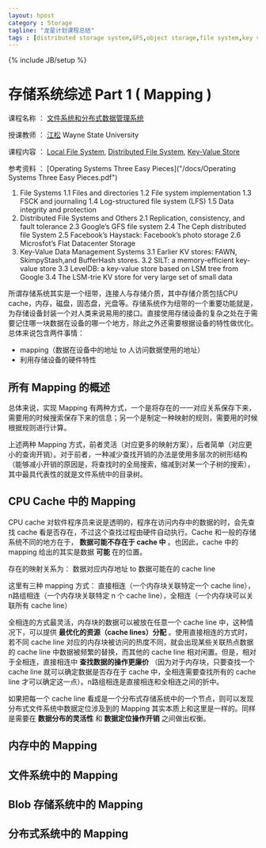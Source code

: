 ```yaml
---
layout: hpost
category : Storage
tagline: "龙星计划课程总结"
tags : [distributed storage system,GFS,object storage,file system,key value store]
---
```

{% include JB/setup %}

# 存储系统综述 Part 1 ( Mapping )

课程名称 ： [文件系统和分布式数据管理系统](http://stlab.wnlo.hust.edu.cn/dragonstar/)

授课教师 ： [江松](http://www.ece.eng.wayne.edu/~sjiang/) Wayne State University

课程内容 ： [Local File System]("/docs/Lecture1-localFS.pdf"), [Distributed File System]("/docs/Lecture2-DFS.pdf"), [Key-Value Store]("/docs/Lecture3-KV.pdf")

参考资料 ： [Operating Systems Three Easy Pieces]("/docs/Operating Systems Three Easy Pieces.pdf")

1. File Systems
1.1 Files and directories
1.2 File system implementation
1.3 FSCK and journaling
1.4 Log-structured file system (LFS)
1.5 Data integrity and protection
2. Distributed File Systems and Others
2.1 Replication, consistency, and fault tolerance
2.3 Google’s GFS file system
2.4 The Ceph distributed file System
2.5 Facebook’s Haystack: Facebook’s photo storage
2.6 Microsfot’s Flat Datacenter Storage
3. Key-Value Data Management Systems
3.1 Earlier KV stores: FAWN, SkimpyStash,and BufferHash stores.
3.2 SILT: a memory-efficient key-value store
3.3 LevelDB: a key-value store based on LSM tree from Google
3.4 The LSM-trie KV store for very large set of small data

所谓存储系统其实是一个纽带，连接人与存储介质，其中存储介质包括CPU cache，内存，磁盘，固态盘，光盘等。存储系统作为纽带的一个重要功能就是，为存储设备封装一个对人类来说易用的接口。直接使用存储设备的复杂之处在于需要记住哪一块数据在设备的哪一个地方，除此之外还需要根据设备的特性做优化。总体来说包含两件事情：

- mapping（数据在设备中的地址 to 人访问数据使用的地址）
- 利用存储设备的硬件特性

## 所有 Mapping 的概述

总体来说，实现 Mapping 有两种方式，一个是将存在的一一对应关系保存下来，需要用的时候搜索保存下来的信息；另一个是制定一种映射的规则，需要用的时候根据规则进行计算。

上述两种 Mapping 方式，前者灵活（对应更多的映射方案），后者简单（对应更小的查询开销）。对于前者，一种减少查找开销的办法是使用多层次的树形结构（能够减小开销的原因是，将查找时的全局搜索，缩减到对某一个子树的搜索），其中最具代表性的就是文件系统中的目录树。

## CPU Cache 中的 Mapping

CPU cache 对软件程序员来说是透明的，程序在访问内存中的数据的时，会先查找 cache 看是否存在，不过这个查找过程由硬件自动执行。Cache 和一般的存储系统不同的地方在于， __数据可能不存在于 cache 中__ 。也因此，cache 中的 mapping 给出的其实是数据 __可能__ 在的位置。

存在的映射关系为： 数据对应内存地址 to 数据可能在的 cache line

这里有三种 mapping 方式： 直接相连（一个内存块关联特定一个 cache line），n路组相连（一个内存块关联特定 n 个 cache line），全相连（一个内存块可以关联所有 cache line）

全相连的方式最灵活，内存块的数据可以被放在任意一个 cache line 中，这种情况下，可以提供 __最优化的资源（cache lines）分配__ 。使用直接相连的方式时，若不同 cache line 对应的内存块被访问的热度不同，就会出现某些关联热点数据的 cache line 中数据被频繁的替换，而其他的 cache line 相对闲置。但是，相对于全相连，直接相连中 __查找数据的操作更廉价__ （因为对于内存块，只要查找一个 cache line 就可以确定数据是否存在于 cache 中，全相连需要查找所有的 cache line 才可以确定这一点）。n路组相连是直接相连和全相连之间的折中。

如果把每一个 cache line 看成是一个分布式存储系统中的一个节点，则可以发现分布式文件系统中数据定位涉及到的 Mapping 其实本质上和这里是一样的。同样是需要在 __数据分布的灵活性__ 和 __数据定位操作开销__ 之间做出权衡。

## 内存中的 Mapping

## 文件系统中的 Mapping

## Blob 存储系统中的 Mapping

## 分布式系统中的 Mapping








